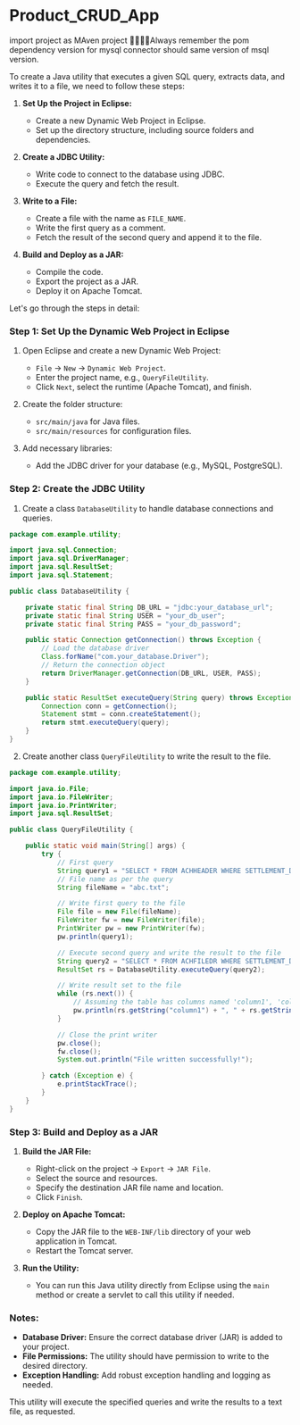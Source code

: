 # Product_CRUD_App

import project as MAven project
👀👀👀👀Always remember the pom dependency version for  mysql connector should same version of msql version.


To create a Java utility that executes a given SQL query, extracts data, and writes it to a file, we need to follow these steps:

1. **Set Up the Project in Eclipse:**
    - Create a new Dynamic Web Project in Eclipse.
    - Set up the directory structure, including source folders and dependencies.

2. **Create a JDBC Utility:**
    - Write code to connect to the database using JDBC.
    - Execute the query and fetch the result.

3. **Write to a File:**
    - Create a file with the name as `FILE_NAME`.
    - Write the first query as a comment.
    - Fetch the result of the second query and append it to the file.

4. **Build and Deploy as a JAR:**
    - Compile the code.
    - Export the project as a JAR.
    - Deploy it on Apache Tomcat.

Let's go through the steps in detail:

### Step 1: Set Up the Dynamic Web Project in Eclipse

1. Open Eclipse and create a new Dynamic Web Project:
   - `File` → `New` → `Dynamic Web Project`.
   - Enter the project name, e.g., `QueryFileUtility`.
   - Click `Next`, select the runtime (Apache Tomcat), and finish.

2. Create the folder structure:
   - `src/main/java` for Java files.
   - `src/main/resources` for configuration files.

3. Add necessary libraries:
   - Add the JDBC driver for your database (e.g., MySQL, PostgreSQL).

### Step 2: Create the JDBC Utility

1. Create a class `DatabaseUtility` to handle database connections and queries.

```java
package com.example.utility;

import java.sql.Connection;
import java.sql.DriverManager;
import java.sql.ResultSet;
import java.sql.Statement;

public class DatabaseUtility {

    private static final String DB_URL = "jdbc:your_database_url";
    private static final String USER = "your_db_user";
    private static final String PASS = "your_db_password";

    public static Connection getConnection() throws Exception {
        // Load the database driver
        Class.forName("com.your_database.Driver");
        // Return the connection object
        return DriverManager.getConnection(DB_URL, USER, PASS);
    }

    public static ResultSet executeQuery(String query) throws Exception {
        Connection conn = getConnection();
        Statement stmt = conn.createStatement();
        return stmt.executeQuery(query);
    }
}
```

2. Create another class `QueryFileUtility` to write the result to the file.

```java
package com.example.utility;

import java.io.File;
import java.io.FileWriter;
import java.io.PrintWriter;
import java.sql.ResultSet;

public class QueryFileUtility {

    public static void main(String[] args) {
        try {
            // First query
            String query1 = "SELECT * FROM ACHHEADER WHERE SETTLEMENT_DATE='2022-02-23' AND FILE_NAME='abc';";
            // File name as per the query
            String fileName = "abc.txt";

            // Write first query to the file
            File file = new File(fileName);
            FileWriter fw = new FileWriter(file);
            PrintWriter pw = new PrintWriter(fw);
            pw.println(query1);

            // Execute second query and write the result to the file
            String query2 = "SELECT * FROM ACHFILEDR WHERE SETTLEMENT_DATE='2022-02-23' AND FILE_NAME='abc';";
            ResultSet rs = DatabaseUtility.executeQuery(query2);

            // Write result set to the file
            while (rs.next()) {
                // Assuming the table has columns named 'column1', 'column2', etc.
                pw.println(rs.getString("column1") + ", " + rs.getString("column2") + ", " + rs.getString("column3"));
            }

            // Close the print writer
            pw.close();
            fw.close();
            System.out.println("File written successfully!");

        } catch (Exception e) {
            e.printStackTrace();
        }
    }
}
```

### Step 3: Build and Deploy as a JAR

1. **Build the JAR File:**
   - Right-click on the project → `Export` → `JAR File`.
   - Select the source and resources.
   - Specify the destination JAR file name and location.
   - Click `Finish`.

2. **Deploy on Apache Tomcat:**
   - Copy the JAR file to the `WEB-INF/lib` directory of your web application in Tomcat.
   - Restart the Tomcat server.

3. **Run the Utility:**
   - You can run this Java utility directly from Eclipse using the `main` method or create a servlet to call this utility if needed.

### Notes:
- **Database Driver:** Ensure the correct database driver (JAR) is added to your project.
- **File Permissions:** The utility should have permission to write to the desired directory.
- **Exception Handling:** Add robust exception handling and logging as needed.

This utility will execute the specified queries and write the results to a text file, as requested.
